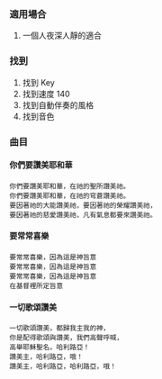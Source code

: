 ### 適用場合
1. 一個人夜深人靜的適合

### 找到
1. 找到 Key
2. 找到速度 140
3. 找到自動伴奏的風格
4. 找到音色

### 曲目
#### 你們要讚美耶和華
```
你們要讚美耶和華，在祂的聖所讚美祂。
你們要讚美耶和華，在祂的穹蒼讚美祂。
要因著祂的大能讚美祂，要因著祂的榮耀讚美祂，
要因著祂的慈愛讚美祂，凡有氣息都要來讚美祂。
```
#### 要常常喜樂
```
要常常喜樂，因為這是神旨意
要常常喜樂，因為這是神旨意
要常常喜樂，因為這是神旨意
在基督裡所定旨意
```
#### 一切歌頌讚美
```
一切歌頌讚美，都歸我主我的神，
你是配得歌頌與讚美，我們高聲呼喊，
高舉耶穌聖名，哈利路亞！
讚美主，哈利路亞，哦！
讚美主，哈利路亞，哈利路亞，哦！
```

